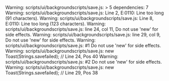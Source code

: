 Warning: scripts/ui/backgroundscripts/save.js: > 5 dependencies: 7
Warning: scripts/ui/backgroundscripts/save.js: Line 2, E:0110: Line too long (91 characters).
Warning: scripts/ui/backgroundscripts/save.js: Line 8, E:0110: Line too long (123 characters).
Warning: scripts/ui/backgroundscripts/save.js: line 24, col 11, Do not use 'new' for side effects.
Warning: scripts/ui/backgroundscripts/save.js: line 29, col 9, Do not use 'new' for side effects.
Warning: scripts/ui/backgroundscripts/save.js:  #1 Do not use 'new' for side effects.
Warning: scripts/ui/backgroundscripts/save.js:     new Toast(Strings.savefailed); // Line 24, Pos 40
Warning: scripts/ui/backgroundscripts/save.js:  #2 Do not use 'new' for side effects.
Warning: scripts/ui/backgroundscripts/save.js:     new Toast(Strings.savefailed); // Line 29, Pos 38
